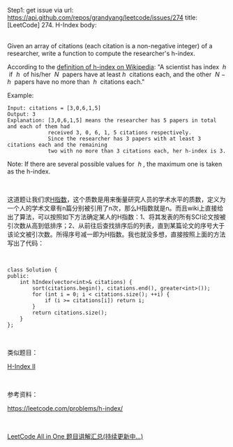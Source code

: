 Step1: get issue via url: https://api.github.com/repos/grandyang/leetcode/issues/274 
 title:[LeetCode] 274. H-Index 
 body:  
  

Given an array of citations (each citation is a non-negative integer) of a researcher, write a function to compute the researcher's h-index.

According to the [definition of h-index on Wikipedia](https://en.wikipedia.org/wiki/H-index): "A scientist has index  _h_  if  _h_  of his/her  _N_  papers have at least _h_  citations each, and the other  _N − h_  papers have no more than  _h_  citations each."

Example:
    
    
    Input: citations = [3,0,6,1,5]
    Output: 3 
    Explanation: [3,0,6,1,5] means the researcher has 5 papers in total and each of them had 
                 received 3, 0, 6, 1, 5 citations respectively. 
                 Since the researcher has 3 papers with at least 3 citations each and the remaining 
                 two with no more than 3 citations each, her h-index is 3.

Note: If there are several possible values for  _h_ , the maximum one is taken as the h-index.

 

这道题让我们求[H指数](https://zh.wikipedia.org/wiki/H%E6%8C%87%E6%95%B0)，这个质数是用来衡量研究人员的学术水平的质数，定义为一个人的学术文章有n篇分别被引用了n次，那么H指数就是n。而且wiki上直接给出了算法，可以按照如下方法确定某人的H指数：1、将其发表的所有SCI论文按被引次数从高到低排序；2、从前往后查找排序后的列表，直到某篇论文的序号大于该论文被引次数。所得序号减一即为H指数。我也就没多想，直接按照上面的方法写出了代码：

 
    
    
    class Solution {
    public:
        int hIndex(vector<int>& citations) {
            sort(citations.begin(), citations.end(), greater<int>());
            for (int i = 0; i < citations.size(); ++i) {
                if (i >= citations[i]) return i;
            }
            return citations.size();
        }
    };

 

类似题目：

[H-Index II](http://www.cnblogs.com/grandyang/p/4782695.html)

 

参考资料：

<https://leetcode.com/problems/h-index/>

 

[LeetCode All in One 题目讲解汇总(持续更新中...)](http://www.cnblogs.com/grandyang/p/4606334.html)
